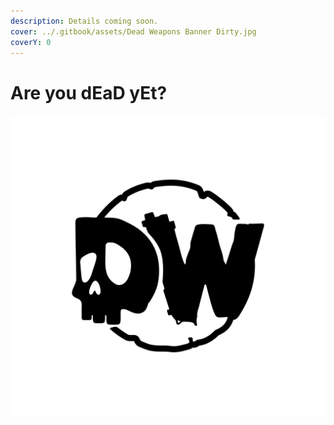 ```yaml
---
description: Details coming soon.
cover: ../.gitbook/assets/Dead Weapons Banner Dirty.jpg
coverY: 0
---
```


# Are you dEaD yEt?

![](<../.gitbook/assets/Dead Weapons Circle Alpha.png>)
